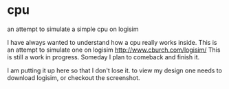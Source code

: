# cpu
an attempt to simulate a simple cpu on logisim 

I have always wanted to understand how a cpu really works inside. This
is an attempt to simulate one on logisim http://www.cburch.com/logisim/ 
This is still a work in progress. Someday I plan to comeback and finish 
it.

I am putting it up here so that I don't lose it. to view my design one 
needs to download logisim, or checkout the screenshot.
